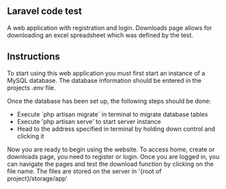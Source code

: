 ## Laravel code test
A web application with registration and login. Downloads page allows for downloading an excel spreadsheet which was defined by the test.

## Instructions
To start using this web application you must first start an instance of a MySQL database. The database information should be entered in the projects .env file.

Once the database has been set up, the following steps should be done: 

- Execute ´php artisan migrate´ in terminal to migrate database tables
- Execute 'php artisan serve' to start server instance
- Head to the address specified in terminal by holding down control and clicking it

Now you are ready to begin using the website. To access home, create or downloads page, you need to register or login. Once you are logged in, you can navigate the pages and test the download function by clicking on the file name.
The files are stored on the server in '{root of project}/storage/app'
